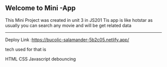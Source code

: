 Welcome to Mini -App
----------------------------------------------

This Mini Project was created in unit 3 in JS201
Tis app is like hotstar as usually you can search any movie and  will be get related data 


-----------------------------------------------

Deploy Link :https://bucolic-salamander-5b2c05.netlify.app/



tech used for that is 

HTML 
CSS 
Javascript 
debouncing 

